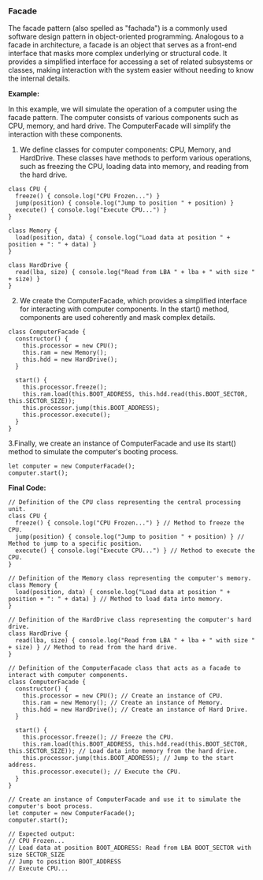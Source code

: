 ### Facade

The facade pattern (also spelled as "fachada") is a commonly used software design pattern in object-oriented programming. Analogous to a facade in architecture, a facade is an object that serves as a front-end interface that masks more complex underlying or structural code. It provides a simplified interface for accessing a set of related subsystems or classes, making interaction with the system easier without needing to know the internal details.

**Example:**

In this example, we will simulate the operation of a computer using the facade pattern. The computer consists of various components such as CPU, memory, and hard drive. The ComputerFacade will simplify the interaction with these components.

1. We define classes for computer components: CPU, Memory, and HardDrive. These classes have methods to perform various operations, such as freezing the CPU, loading data into memory, and reading from the hard drive.

```
class CPU {
  freeze() { console.log("CPU Frozen...") }
  jump(position) { console.log("Jump to position " + position) }
  execute() { console.log("Execute CPU...") }
}

class Memory {
  load(position, data) { console.log("Load data at position " + position + ": " + data) }
}

class HardDrive {
  read(lba, size) { console.log("Read from LBA " + lba + " with size " + size) }
}
```

2. We create the ComputerFacade, which provides a simplified interface for interacting with computer components. In the start() method, components are used coherently and mask complex details.

```
class ComputerFacade {
  constructor() {
    this.processor = new CPU();
    this.ram = new Memory();
    this.hdd = new HardDrive();
  }

  start() {
    this.processor.freeze();
    this.ram.load(this.BOOT_ADDRESS, this.hdd.read(this.BOOT_SECTOR, this.SECTOR_SIZE));
    this.processor.jump(this.BOOT_ADDRESS);
    this.processor.execute();
  }
}

```

3.Finally, we create an instance of ComputerFacade and use its start() method to simulate the computer's booting process.

```
let computer = new ComputerFacade();
computer.start();

```

**Final Code:**

```
// Definition of the CPU class representing the central processing unit.
class CPU {
  freeze() { console.log("CPU Frozen...") } // Method to freeze the CPU.
  jump(position) { console.log("Jump to position " + position) } // Method to jump to a specific position.
  execute() { console.log("Execute CPU...") } // Method to execute the CPU.
}

// Definition of the Memory class representing the computer's memory.
class Memory {
  load(position, data) { console.log("Load data at position " + position + ": " + data) } // Method to load data into memory.
}

// Definition of the HardDrive class representing the computer's hard drive.
class HardDrive {
  read(lba, size) { console.log("Read from LBA " + lba + " with size " + size) } // Method to read from the hard drive.
}

// Definition of the ComputerFacade class that acts as a facade to interact with computer components.
class ComputerFacade {
  constructor() {
    this.processor = new CPU(); // Create an instance of CPU.
    this.ram = new Memory(); // Create an instance of Memory.
    this.hdd = new HardDrive(); // Create an instance of Hard Drive.
  }

  start() {
    this.processor.freeze(); // Freeze the CPU.
    this.ram.load(this.BOOT_ADDRESS, this.hdd.read(this.BOOT_SECTOR, this.SECTOR_SIZE)); // Load data into memory from the hard drive.
    this.processor.jump(this.BOOT_ADDRESS); // Jump to the start address.
    this.processor.execute(); // Execute the CPU.
  }
}

// Create an instance of ComputerFacade and use it to simulate the computer's boot process.
let computer = new ComputerFacade();
computer.start();

// Expected output:
// CPU Frozen...
// Load data at position BOOT_ADDRESS: Read from LBA BOOT_SECTOR with size SECTOR_SIZE
// Jump to position BOOT_ADDRESS
// Execute CPU...

```
